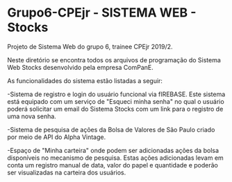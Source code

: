 # Grupo6-CPEjr - SISTEMA WEB - Stocks
Projeto de Sistema Web do grupo 6, trainee CPEjr 2019/2. 

Neste diretório se encontra todos os arquivos de programação do Sistema Web Stocks desenvolvido pela empresa ComPanE.

As funcionalidades do sistema estão listadas a seguir:

-Sistema de registro e login do usuário funcional via fIREBASE. Este sistema está equipado com um serviço de "Esqueci minha senha" no qual o usuário poderá solicitar um email do Sistema Stocks com um link para o registro de uma nova senha.

-Sistema de pesquisa de ações da Bolsa de Valores de São Paulo criado por meio de API do Alpha Vintage.

-Espaço de "Minha carteira" onde podem ser adicionadas ações da bolsa disponíveis no mecanismo de pesquisa. Estas ações adicionadas levam em conta um registro manual de data, valor do papel e quantidade e poderão ser visualizadas na carteira dos usuários.
